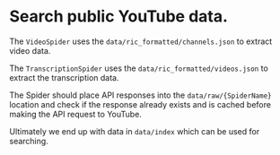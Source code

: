 # Search public YouTube data.

The `VideoSpider` uses the `data/ric_formatted/channels.json` to extract video data.

The `TranscriptionSpider` uses the `data/ric_formatted/videos.json` to extract the transcription data.

The Spider should place API responses into the `data/raw/{SpiderName}` location and check if the response already exists and is cached before making the API request to YouTube.

Ultimately we end up with data in `data/index` which can be used for searching.


